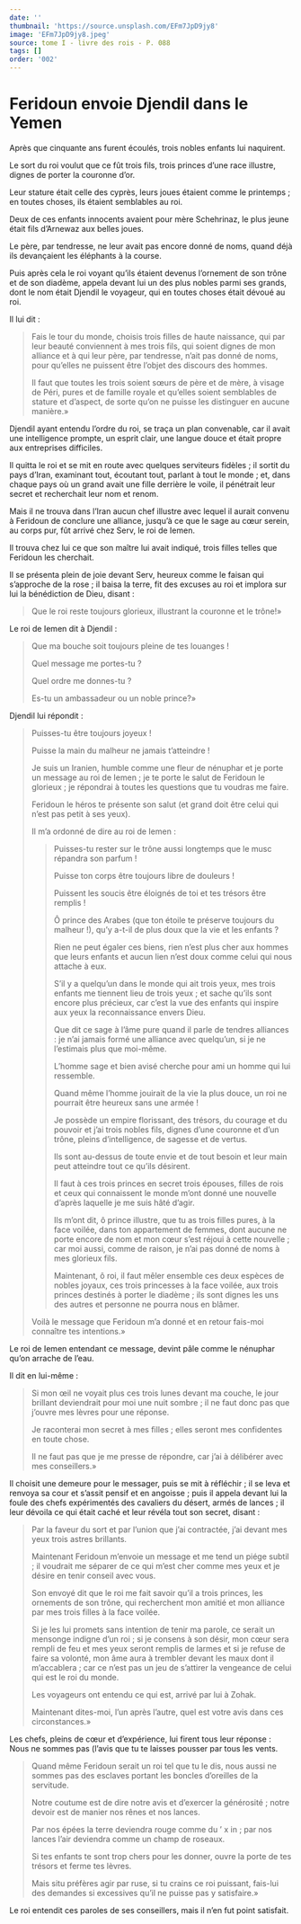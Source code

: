 ```yaml
---
date: ''
thumbnail: 'https://source.unsplash.com/EFm7JpD9jy8'
image: 'EFm7JpD9jy8.jpeg'
source: tome I - livre des rois - P. 088
tags: []
order: '002'
---
```


# Feridoun envoie Djendil dans le Yemen

Après que cinquante ans furent écoulés, trois nobles enfants lui naquirent.

Le sort du roi voulut que ce fût trois fils, trois princes d’une race illustre, dignes de porter la couronne d’or.

Leur stature était celle des cyprès, leurs joues étaient comme le printemps ; en toutes choses, ils étaient semblables au roi.

Deux de ces enfants innocents avaient pour mère Schehrinaz, le plus jeune était fils d’Arnewaz aux belles joues.

Le père, par tendresse, ne leur avait pas encore donné de noms, quand déjà ils devançaient les éléphants à la course.

Puis après cela le roi voyant qu’ils étaient devenus l’ornement de son trône et de son diadème, appela devant lui un des plus nobles parmi ses grands, dont le nom était Djendil le voyageur, qui en toutes choses était dévoué au roi.

Il lui dit :

> Fais le tour du monde, choisis trois filles de haute naissance, qui par leur beauté conviennent à mes trois fils, qui soient dignes de mon alliance et à qui leur père, par tendresse, n’ait pas donné de noms, pour qu’elles ne puissent être l’objet des discours des hommes.
>
> Il faut que toutes les trois soient sœurs de père et de mère, à visage de Péri, pures et de famille royale et qu’elles soient semblables de stature et d’aspect, de sorte qu’on ne puisse les distinguer en aucune manière.»

Djendil ayant entendu l’ordre du roi, se traça un plan convenable, car il avait une intelligence prompte, un esprit clair, une langue douce et était propre aux entreprises difficiles.

Il quitta le roi et se mit en route avec quelques serviteurs fidèles ; il sortit du pays d’Iran, examinant tout, écoutant tout, parlant à tout le monde ; et, dans chaque pays où un grand avait une fille derrière le voile, il pénétrait leur secret et recherchait leur nom et renom.

Mais il ne trouva dans l’Iran aucun chef illustre avec lequel il aurait convenu à Feridoun de conclure une alliance, jusqu’à ce que le sage au cœur serein, au corps pur, fût arrivé chez Serv, le roi de Iemen.

Il trouva chez lui ce que son maître lui avait indiqué, trois filles telles que Feridoun les cherchait.

Il se présenta plein de joie devant Serv, heureux comme le faisan qui s’approche de la rose ; il baisa la terre, fit des excuses au roi et implora sur lui la bénédiction de Dieu, disant :

> Que le roi reste toujours glorieux, illustrant la couronne et le trône!»

Le roi de Iemen dit à Djendil :

> Que ma bouche soit toujours pleine de tes louanges !
>
> Quel message me portes-tu ?
>
> Quel ordre me donnes-tu ?
>
> Es-tu un ambassadeur ou un noble prince?»

Djendil lui répondit :

> Puisses-tu être toujours joyeux !
>
> Puisse la main du malheur ne jamais t’atteindre !
>
> Je suis un Iranien, humble comme une fleur de nénuphar et je porte un message au roi de Iemen ; je te porte le salut de Feridoun le glorieux ; je répondrai à toutes les questions que tu voudras me faire.
>
> Feridoun le héros te présente son salut (et grand doit être celui qui n’est pas petit à ses yeux).
>
> Il m’a ordonné de dire au roi de Iemen :
>
> > Puisses-tu rester sur le trône aussi longtemps que le musc répandra son parfum !
> >
> > Puisse ton corps être toujours libre de douleurs !
> >
> > Puissent les soucis être éloignés de toi et tes trésors être remplis !
> >
> > Ô prince des Arabes (que ton étoile te préserve toujours du malheur !), qu’y a-t-il de plus doux que la vie et les enfants ?
> >
> > Rien ne peut égaler ces biens, rien n’est plus cher aux hommes que leurs enfants et aucun lien n’est doux comme celui qui nous attache à eux.
> >
> > S’il y a quelqu’un dans le monde qui ait trois yeux, mes trois enfants me tiennent lieu de trois yeux ; et sache qu’ils sont encore plus précieux, car c’est la vue des enfants qui inspire aux yeux la reconnaissance envers Dieu.
> >
> > Que dit ce sage à l’âme pure quand il parle de tendres alliances : je n’ai jamais formé une alliance avec quelqu’un, si je ne l’estimais plus que moi-même.
> >
> > L’homme sage et bien avisé cherche pour ami un homme qui lui ressemble.
> >
> > Quand même l’homme jouirait de la vie la plus douce, un roi ne pourrait être heureux sans une armée !
> >
> > Je possède un empire florissant, des trésors, du courage et du pouvoir et j’ai trois nobles fils, dignes d’une couronne et d’un trône, pleins d’intelligence, de sagesse et de vertus.
> >
> > Ils sont au-dessus de toute envie et de tout besoin et leur main peut atteindre tout ce qu’ils désirent.
> >
> > Il faut à ces trois princes en secret trois épouses, filles de rois et ceux qui connaissent le monde m’ont donné une nouvelle d’après laquelle je me suis hâté d’agir.
> >
> > Ils m’ont dit, ô prince illustre, que tu as trois filles pures, à la face voilée, dans ton appartement de femmes, dont aucune ne porte encore de nom et mon cœur s’est réjoui à cette nouvelle ; car moi aussi, comme de raison, je n’ai pas donné de noms à mes glorieux fils.
> >
> > Maintenant, ô roi, il faut mêler ensemble ces deux espèces de nobles joyaux, ces trois princesses à la face voilée, aux trois princes destinés à porter le diadème ; ils sont dignes les uns des autres et personne ne pourra nous en blâmer.
>
> Voilà le message que Feridoun m’a donné et en retour fais-moi connaître tes intentions.»

Le roi de Iemen entendant ce message, devint pâle comme le nénuphar qu’on arrache de l’eau.

Il dit en lui-même :

> Si mon œil ne voyait plus ces trois lunes devant ma couche, le jour brillant deviendrait pour moi une nuit sombre ; il ne faut donc pas que j’ouvre mes lèvres pour une réponse.
>
> Je raconterai mon secret à mes filles ; elles seront mes confidentes en toute chose.
>
> Il ne faut pas que je me presse de répondre, car j’ai à délibérer avec mes conseillers.»

Il choisit une demeure pour le messager, puis se mit à réfléchir ; il se leva et renvoya sa cour et s’assit pensif et en angoisse ; puis il appela devant lui la foule des chefs expérimentés des cavaliers du désert, armés de lances ; il leur dévoila ce qui était caché et leur révéla tout son secret, disant :

> Par la faveur du sort et par l’union que j’ai contractée, j’ai devant mes yeux trois astres brillants.
>
> Maintenant Feridoun m’envoie un message et me tend un piége subtil ; il voudrait me séparer de ce qui m’est cher comme mes yeux et je désire en tenir conseil avec vous.
>
> Son envoyé dit que le roi me fait savoir qu’il a trois princes, les ornements de son trône, qui recherchent mon amitié et mon alliance par mes trois filles à la face voilée.
>
> Si je les lui promets sans intention de tenir ma parole, ce serait un mensonge indigne d’un roi ; si je consens à son désir, mon cœur sera rempli de feu et mes yeux seront remplis de larmes et si je refuse de faire sa volonté, mon âme aura à trembler devant les maux dont il m’accablera ; car ce n’est pas un jeu de s’attirer la vengeance de celui qui est le roi du monde.
>
> Les voyageurs ont entendu ce qui est, arrivé par lui à Zohak.
>
> Maintenant dites-moi, l’un après l’autre, quel est votre avis dans ces circonstances.»

Les chefs, pleins de cœur et d’expérience, lui firent tous leur réponse : Nous ne sommes pas (l’avis que tu te laisses pousser par tous les vents.

> Quand même Feridoun serait un roi tel que tu le dis, nous aussi ne sommes pas des esclaves portant les boncles d’oreilles de la servitude.
>
> Notre coutume est de dire notre avis et d’exercer la générosité ; notre devoir est de manier nos rênes et nos lances.
>
> Par nos épées la terre deviendra rouge comme du ’ x in ; par nos lances l’air deviendra comme un champ de roseaux.
>
> Si tes enfants te sont trop chers pour les donner, ouvre la porte de tes trésors et ferme tes lèvres.
>
> Mais situ préfères agir par ruse, si tu crains ce roi puissant, fais-lui des demandes si excessives qu’il ne puisse pas y satisfaire.»

Le roi entendit ces paroles de ses conseillers, mais il n’en fut point satisfait.
